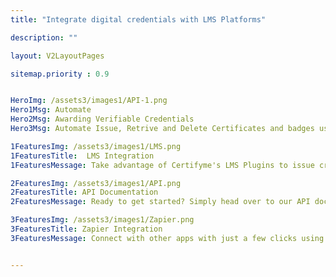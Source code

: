 ```yaml
---
title: "Integrate digital credentials with LMS Platforms"

description: ""

layout: V2LayoutPages

sitemap.priority : 0.9


HeroImg: /assets3/images1/API-1.png
Hero1Msg: Automate
Hero2Msg: Awarding Verifiable Credentials
Hero3Msg: Automate Issue, Retrive and Delete Certificates and badges using our Integrations

1FeaturesImg: /assets3/images1/LMS.png
1FeaturesTitle:  LMS Integration
1FeaturesMessage: Take advantage of Certifyme's LMS Plugins to issue credentials. The integration with an Learning Management System into a company's existing infrastructure can provide many benefits. By using the LMS plugins users can instantly receive,retrieve and update their credentials.In addition, the LMS can be used to track progress and the completion of training requirements. Using LMS Plugins institutions can issue credentials without depedning on a third party application.

2FeaturesImg: /assets3/images1/API.png
2FeaturesTitle: API Documentation
2FeaturesMessage: Ready to get started? Simply head over to our API docs to see our credentials list, parameters, and response codes. API documentation is a technical document that describes how to use a software programming interface. An API is a set of programming instructions that specify how one software application can communicate with another. Use our API documentation to post, Put, Get and Delete Credentials

3FeaturesImg: /assets3/images1/Zapier.png
3FeaturesTitle: Zapier Integration
3FeaturesMessage: Connect with other apps with just a few clicks using Zapier integration and never worry about duplicating efforts again! Zapier Integration makes it easy to connect with other apps with just a few clicks and never worry about duplicating efforts again! With Zapier, you can instantly connect apps to automate repetitive tasks without coding or relying on IT. Simply create a Zap (an automation recipe) to automatically move data from one app to another whenever something new happens. 


---
```



